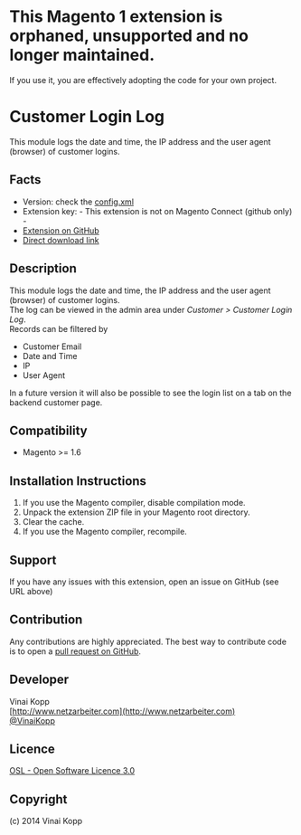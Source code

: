 # This Magento 1 extension is orphaned, unsupported and no longer maintained.

If you use it, you are effectively adopting the code for your own project.

Customer Login Log
==================
This module logs the date and time, the IP address and the user agent (browser) of customer logins.  

Facts
-----
- Version: check the [config.xml](https://github.com/Vinai/VinaiKopp_LoginLog/blob/master/app/code/community/VinaiKopp/LoginLog/etc/config.xml)
- Extension key: - This extension is not on Magento Connect (github only) -
- [Extension on GitHub](https://github.com/Vinai/VinaiKopp_LoginLog)
- [Direct download link](https://github.com/Vinai/VinaiKopp_LoginLog/zipball/master)

Description
-----------
This module logs the date and time, the IP address and the user agent (browser) of customer logins.  
The log can be viewed in the admin area under *Customer > Customer Login Log*.  
Records can be filtered by
* Customer Email
* Date and Time
* IP
* User Agent

In a future version it will also be possible to see the login list on a tab on the backend customer page.

Compatibility
-------------
- Magento >= 1.6

Installation Instructions
-------------------------
1. If you use the Magento compiler, disable compilation mode.
2. Unpack the extension ZIP file in your Magento root directory.
3. Clear the cache.
4. If you use the Magento compiler, recompile.

Support
-------
If you have any issues with this extension, open an issue on GitHub (see URL above)

Contribution
------------
Any contributions are highly appreciated. The best way to contribute code is to open a
[pull request on GitHub](https://help.github.com/articles/using-pull-requests).

Developer
---------
Vinai Kopp  
[http://www.netzarbeiter.com](http://www.netzarbeiter.com)  
[@VinaiKopp](https://twitter.com/VinaiKopp)  

Licence
-------
[OSL - Open Software Licence 3.0](http://opensource.org/licenses/osl-3.0.php)

Copyright
---------
(c) 2014 Vinai Kopp
